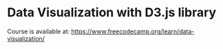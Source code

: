 # Data Visualization with D3.js library

Course is available at: https://www.freecodecamp.org/learn/data-visualization/
